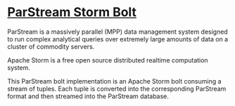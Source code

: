 # [ParStream Storm Bolt](http://www.parstream.com)

ParStream is a massively parallel (MPP) data management system designed to run complex analytical queries over extremely large amounts of data on a cluster of commodity servers.

Apache Storm is a free open source distributed realtime computation system.

This ParStream bolt implementation is an Apache Storm bolt consuming a stream of tuples. Each tuple is converted into the corresponding ParStream format and then streamed into the ParStream database.
